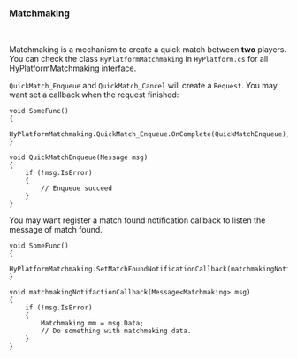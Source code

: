 ### Matchmaking

<br>

Matchmaking is a mechanism to create a quick match between **two** players. You can check the class ``HyPlatformMatchmaking`` in ``HyPlatform.cs`` for all HyPlatformMatchmaking interface.

``QuickMatch_Enqueue`` and ``QuickMatch_Cancel`` will create a ``Request``. You may want set a callback when the request finished:

```
void SomeFunc()
{
	HyPlatformMatchmaking.QuickMatch_Enqueue.OnComplete(QuickMatchEnqueue);
}

void QuickMatchEnqueue(Message msg)
{
 	if (!msg.IsError)
	{
    	// Enqueue succeed
	}
}

```

You may want register a match found notification callback to listen the message of match found.

```
void SomeFunc()
{
	HyPlatformMatchmaking.SetMatchFoundNotificationCallback(matchmakingNotifactionCallback);
}

void matchmakingNotifactionCallback(Message<Matchmaking> msg)
{
    if (!msg.IsError)
    {
        Matchmaking mm = msg.Data;
        // Do something with matchmaking data.
    }
}
```